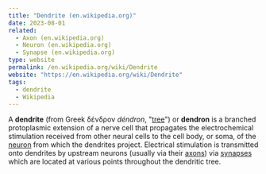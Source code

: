 ```yaml
---
title: "Dendrite (en.wikipedia.org)"
date: 2023-08-01
related:
  - Axon (en.wikipedia.org)
  - Neuron (en.wikipedia.org)
  - Synapse (en.wikipedia.org)
type: website
permalink: /en.wikipedia.org/wiki/Dendrite
website: "https://en.wikipedia.org/wiki/Dendrite"
tags:
  - dendrite
  - Wikipedia
---
```

A **dendrite** (from Greek δένδρον *déndron*, "[tree](/tree/)") or **dendron** is a branched protoplasmic extension of a nerve cell that propagates the electrochemical stimulation received from other neural cells to the cell body, or soma, of the [neuron](/en.wikipedia.org/wiki/Neuron) from which the dendrites project. Electrical stimulation is transmitted onto dendrites by upstream neurons (usually via their [axons](/en.wikipedia.org/wiki/Axon)) via [synapses](/en.wikipedia.org/wiki/Synapse) which are located at various points throughout the dendritic tree.